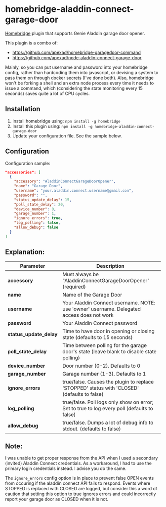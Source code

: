 # homebridge-aladdin-connect-garage-door
[Homebridge](https://github.com/nfarina/homebridge) plugin that supports Genie Aladdin garage door opener.

This plugin is a combo of:
- https://github.com/apexad/homebridge-garagedoor-command
- https://github.com/apexad/node-aladdin-connect-garage-door

Mainly, so you can put username and password into your homebridge config, rather than hardcoding them into javascript, or devising a system to pass them on through docker secrets (I've done both). Also, homebridge won't be forking a shell and an extra node process every time it needs to issue a command, which (considering the state monitoring every 15 seconds) saves quite a lot of CPU cycles. 

## Installation

1. Install homebridge using: `npm install -g homebridge`
2. Install this plugin using: `npm install -g homebridge-aladdin-connect-garage-door`
3. Update your configuration file. See the sample below.

## Configuration

Configuration sample:

```json
"accessories": [
  {
    "accessory": "AladdinConnectGarageDoorOpener",
    "name": "Garage Door",
    "username": "your.aladdin.connect.username@gmail.con",
    "password": "",
    "status_update_delay": 15,
    "poll_state_delay": 20,
    "device_number": 0,
    "garage_number": 1,
    "ignore_errors": true,
    "log_polling": false,
    "allow_debug": false
  }
]

```
## Explanation:

Parameter               | Description
------------------------|------------
**accessory**           | Must always be "AladdinConnectGarageDoorOpener" (required)
**name**                | Name of the Garage Door
**username**            | Your Aladdin Connect username. NOTE: use 'owner' username. Delegated access does not work
**password**            | Your Aladdin Connect password
**status_update_delay** | Time to have door in opening or closing state (defaults to 15 seconds)
**poll_state_delay**    | Time between polling for the garage door's state (leave blank to disable state polling)
**device_number**	| Door number (0-2). Defaults to 0
**garage_number**	| Garage number (1-3). Defaults to 1
**ignore_errors**	| true/false. Causes the plugin to replace 'STOPPED' status with 'CLOSED' (defaults to false)
**log_polling**         | true/false. Poll logs only show on error; Set to true to log every poll (defaults to false)
**allow_debug**         | true/false. Dumps a lot of debug info to stdout. (defaults to false)

## Note:

I was unable to get proper response from the API when I used a secondary (invited) Aladdin Connect credentials. As a workaround, I had to use the primary login credentials instead. I advise you do the same.

The `ignore_errors` config option is in place to prevent false OPEN events from occuring if the aladdin connect API fails to respond. Events where STOPPED is replaced with CLOSED are logged, but consider this a word of caution that setting this option to true ignores errors and could incorrectly report your garage door as CLOSED when it is not.
